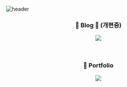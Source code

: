 ![header](https://capsule-render.vercel.app/api?type=Waving&color=gradient&height=300&section=header&text=Welcome&desc=EunSu's%20Profile%20&fontSize=70&animation=fadeIn&fontAlign=70&descAlign=80&descSize=30&fontAlignY=40)

<div align = "center"> 
 

###  📝 Blog 📝 (개편중)
<a href="https://gamjada.tistory.com/?page=1">
  <img src="https://img.shields.io/badge/Tistory-000000?style=for-the-badge&logo=Tistory&logoColor=white">
</a>

<br>
<br>
<br>

###  :blue_book: Portfolio 
<a href="https://www.notion.so/Unity-11a544300ec6498f984abba69c4170ad">
  <img src="https://img.shields.io/badge/Notion-000000?style=for-the-badge&logo=Notion&logoColor=white" />
</a>


